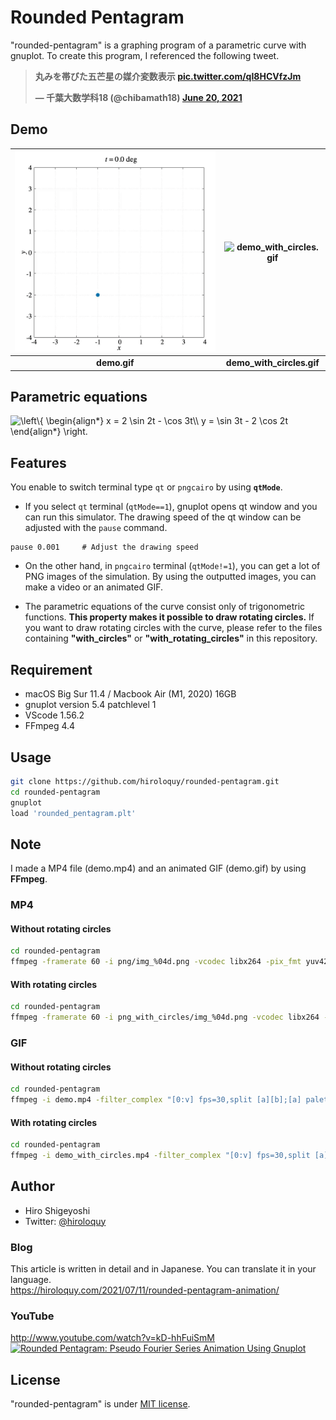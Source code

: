 # Rounded Pentagram
"rounded-pentagram" is a graphing program of a parametric curve with gnuplot.
To create this program, I referenced the following tweet.

**<blockquote class="twitter-tweet"><p lang="ja" dir="ltr">丸みを帯びた五芒星の媒介変数表示 <a href="https://t.co/qI8HCVfzJm">pic.twitter.com/qI8HCVfzJm</a></p>&mdash; 千葉大数学科18 (@chibamath18) <a href="https://twitter.com/chibamath18/status/1406756501004251136?ref_src=twsrc%5Etfw">June 20, 2021</a></blockquote>**

## Demo
|![demo.gif](demo.gif)|![demo_with_circles.gif](demo_with_circles.gif)|
|:---:|:---:|
|**demo.gif**|**demo_with_circles.gif**|

<!-- <img src="demo.gif" width="450" alt="demo.gif" title="demo.gif">
<img src="demo_with_circles.gif" width="450" alt="demo_with_circles.gif" title="demo_with_circles.gif"> -->

## Parametric equations
<img src=
"https://render.githubusercontent.com/render/math?math=%5Clarge+%5Cdisplaystyle+%5Cleft%5C%7B%0A%5Cbegin%7Balign%2A%7D%0Ax+%3D+2+%5Csin+2t+-+%5Ccos+3t%5C%5C%0Ay+%3D+%5Csin+3t+-+2+%5Ccos+2t%0A%5Cend%7Balign%2A%7D%0A%5Cright." 
alt="\left\{
\begin{align*}
x = 2 \sin 2t - \cos 3t\\
y = \sin 3t - 2 \cos 2t
\end{align*}
\right.">

## Features
You enable to switch terminal type `qt` or `pngcairo` by using **`qtMode`**.
- If you select `qt` terminal (`qtMode==1`), gnuplot opens qt window and you can run this simulator.
The drawing speed of the qt window can be adjusted with the `pause` command.
```
pause 0.001     # Adjust the drawing speed
```
- On the other hand, in `pngcairo` terminal (`qtMode!=1`), you can get a lot of PNG images of the simulation.
By using the outputted images, you can make a video or an animated GIF.

- The parametric equations of the curve consist only of trigonometric functions.
**This property makes it possible to draw rotating circles.**
If you want to draw rotating circles with the curve, please refer to the files containing **"with_circles"** or **"with_rotating_circles"** in this repository.

<!-- # Operating environment -->
## Requirement
- macOS Big Sur 11.4 / Macbook Air (M1, 2020) 16GB
- gnuplot version 5.4 patchlevel 1
- VScode 1.56.2
- FFmpeg 4.4

<!-- # Installation -->
 
## Usage
```sh
git clone https://github.com/hiroloquy/rounded-pentagram.git
cd rounded-pentagram
gnuplot
load 'rounded_pentagram.plt'
```

## Note
I made a MP4 file (demo.mp4) and an animated GIF (demo.gif) by using **FFmpeg**.

### MP4
#### Without rotating circles
```sh
cd rounded-pentagram
ffmpeg -framerate 60 -i png/img_%04d.png -vcodec libx264 -pix_fmt yuv420p -vf "scale=trunc(iw/2)*2:trunc(ih/2)*2" -r 60 demo.mp4
```
#### With rotating circles
```sh
cd rounded-pentagram
ffmpeg -framerate 60 -i png_with_circles/img_%04d.png -vcodec libx264 -pix_fmt yuv420p -vf "scale=trunc(iw/2)*2:trunc(ih/2)*2" -r 60 demo_with_circles.mp4
```

### GIF
#### Without rotating circles
```sh
cd rounded-pentagram
ffmpeg -i demo.mp4 -filter_complex "[0:v] fps=30,split [a][b];[a] palettegen [p];[b][p] paletteuse" demo.gif
```
#### With rotating circles
```sh
cd rounded-pentagram
ffmpeg -i demo_with_circles.mp4 -filter_complex "[0:v] fps=30,split [a][b];[a] palettegen [p];[b][p] paletteuse" demo_with_circles.gif
```

## Author
* Hiro Shigeyoshi
* Twitter: [@hiroloquy](https://twitter.com/hiroloquy)

### Blog
This article is written in detail and in Japanese. You can translate it in your language.  
https://hiroloquy.com/2021/07/11/rounded-pentagram-animation/

### YouTube
http://www.youtube.com/watch?v=kD-hhFuiSmM  
[![Rounded Pentagram: Pseudo Fourier Series Animation Using Gnuplot](http://img.youtube.com/vi/kD-hhFuiSmM/0.jpg)](http://www.youtube.com/watch?v=kD-hhFuiSmM "Rounded Pentagram: Pseudo Fourier Series Animation Using Gnuplot")

## License
"rounded-pentagram" is under [MIT license](https://github.com/hiroloquy/rounded-pentagram/blob/master/LICENSE).
 
